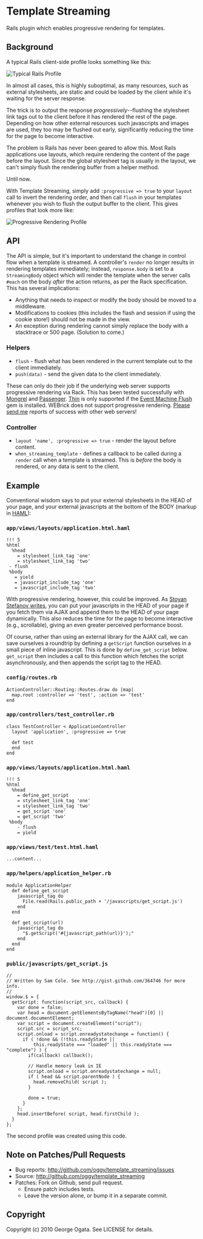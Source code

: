 # Template Streaming

Rails plugin which enables progressive rendering for templates.

## Background

A typical Rails client-side profile looks something like this:

![Typical Rails Profile][slow-profile]

In almost all cases, this is highly suboptimal, as many resources, such as
external stylesheets, are static and could be loaded by the client while it's
waiting for the server response.

The trick is to output the response *progressively*--flushing the stylesheet
link tags out to the client before it has rendered the rest of the
page. Depending on how other external resources such javascripts and images are
used, they too may be flushed out early, significantly reducing the time for the
page to become interactive.

The problem is Rails has never been geared to allow this. Most Rails
applications use layouts, which require rendering the content of the page before
the layout. Since the global stylesheet tag is usually in the layout, we can't
simply flush the rendering buffer from a helper method.

Until now.

With Template Streaming, simply add `:progressive => true` to your
`layout` call to invert the rendering order, and then call `flush` in
your templates whenever you wish to flush the output buffer to the
client. This gives profiles that look more like:

![Progressive Rendering Profile][fast-profile]

[slow-profile]: http://github.com/oggy/template_streaming/raw/master/doc/slow-profile.png
[fast-profile]: http://github.com/oggy/template_streaming/raw/master/doc/fast-profile.png

## API

The API is simple, but it's important to understand the change in control flow
when a template is streamed. A controller's `render` no longer results in
rendering templates immediately; instead, `response.body` is set to a
`StreamingBody` object which will render the template when the server calls
`#each` on the body *after* the action returns, as per the Rack specification.
This has several implications:

 * Anything that needs to inspect or modify the body should be moved to a
   middleware.
 * Modifications to cookies (this includes the flash and session if using the
   cookie store!) should not be made in the view.
 * An exception during rendering cannot simply replace the body with a
   stacktrace or 500 page. (Solution to come.)

### Helpers

 * `flush` - flush what has been rendered in the current template out to the
    client immediately.
 * `push(data)` - send the given data to the client immediately.

These can only do their job if the underlying web server supports progressive
rendering via Rack. This has been tested successfully with [Mongrel][mongrel]
and [Passenger][passenger]. [Thin][thin] is only supported if the [Event Machine
Flush][event-machine-flush] gem is installed. WEBrick does not support
progressive rendering. [Please send me][contact] reports of success with other
web servers!

[mongrel]: http://github.com/fauna/mongrel
[passenger]: http://www.modrails.com
[thin]: http://github.com/macournoyer/thin
[event-machine-flush]: http://github.com/oggy/event_machine_flush
[contact]: mailto:george.ogata@gmail.com

### Controller

 * `layout 'name', :progressive => true` - render the layout before content.
 * `when_streaming_template` - defines a callback to be called during a `render`
   call when a template is streamed. This is *before* the body is rendered, or
   any data is sent to the client.

## Example

Conventional wisdom says to put your external stylesheets in the HEAD of your
page, and your external javascripts at the bottom of the BODY (markup in
[HAML][haml]):

### `app/views/layouts/application.html.haml`

    !!! 5
    %html
      %head
        = stylesheet_link_tag 'one'
        = stylesheet_link_tag 'two'
     - flush
     %body
       = yield
       = javascript_include_tag 'one'
       = javascript_include_tag 'two'

With progressive rendering, however, this could be improved. As [Stoyan Stefanov
writes][stefanov], you can put your javascripts in the HEAD of your page if you
fetch them via AJAX and append them to the HEAD of your page dynamically. This
also reduces the time for the page to become interactive (e.g., scrollable),
giving an even greater perceived performance boost.

Of course, rather than using an external library for the AJAX call, we can save
ourselves a roundtrip by defining a `getScript` function ourselves in a small
piece of inline javascript. This is done by `define_get_script`
below. `get_script` then includes a call to this function which fetches the
script asynchronously, and then appends the script tag to the HEAD.

### `config/routes.rb`

    ActionController::Routing::Routes.draw do |map|
      map.root :controller => 'test', :action => 'test'
    end

### `app/controllers/test_controller.rb`

    class TestController < ApplicationController
      layout 'application', :progressive => true

      def test
      end
    end

### `app/views/layouts/application.html.haml`

    !!! 5
    %html
      %head
        = define_get_script
        = stylesheet_link_tag 'one'
        = stylesheet_link_tag 'two'
        = get_script 'one'
        = get_script 'two'
     %body
        - flush
        = yield

### `app/views/test/test.html.haml`

    ...content...

### `app/helpers/application_helper.rb`

    module ApplicationHelper
      def define_get_script
        javascript_tag do
          File.read(Rails.public_path + '/javascripts/get_script.js')
        end
      end

      def get_script(url)
        javascript_tag do
          "$.getScript('#{javascript_path(url)}');"
        end
      end
    end

### `public/javascripts/get_script.js`

    //
    // Written by Sam Cole. See http://gist.github.com/364746 for more info.
    //
    window.$ = {
      getScript: function(script_src, callback) {
        var done = false;
        var head = document.getElementsByTagName("head")[0] || document.documentElement;
        var script = document.createElement("script");
        script.src = script_src;
        script.onload = script.onreadystatechange = function() {
          if ( !done && (!this.readyState ||
              this.readyState === "loaded" || this.readyState === "complete") ) {
            if(callback) callback();

            // Handle memory leak in IE
            script.onload = script.onreadystatechange = null;
            if ( head && script.parentNode ) {
              head.removeChild( script );
            }

            done = true;
          }
        };
        head.insertBefore( script, head.firstChild );
      }
    };

The second profile was created using this code.

[haml]: http://haml-lang.com
[stefanov]: http://www.yuiblog.com/blog/2008/07/22/non-blocking-scripts
[get-script]: http://gist.github.com/364746

## Note on Patches/Pull Requests

 * Bug reports: http://github.com/oggy/template_streaming/issues
 * Source: http://github.com/oggy/template_streaming
 * Patches: Fork on Github, send pull request.
   * Ensure patch includes tests.
   * Leave the version alone, or bump it in a separate commit.

## Copyright

Copyright (c) 2010 George Ogata. See LICENSE for details.
